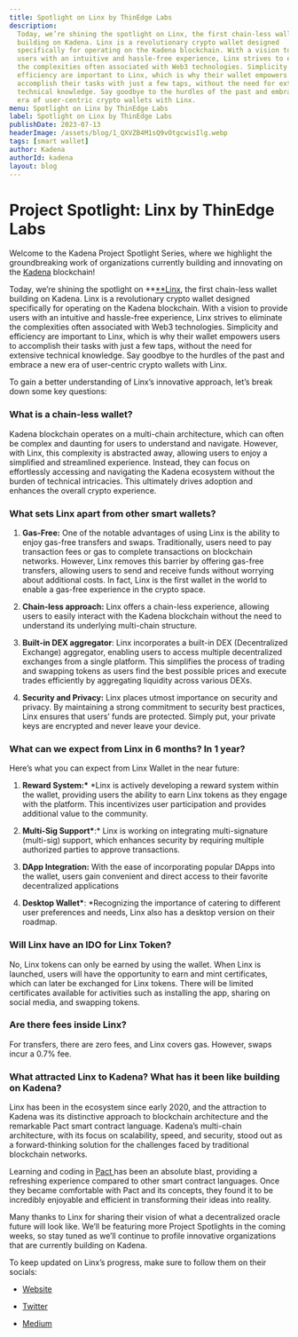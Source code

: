 ```yaml
---
title: Spotlight on Linx by ThinEdge Labs
description:
  Today, we’re shining the spotlight on Linx, the first chain-less wallet
  building on Kadena. Linx is a revolutionary crypto wallet designed
  specifically for operating on the Kadena blockchain. With a vision to provide
  users with an intuitive and hassle-free experience, Linx strives to eliminate
  the complexities often associated with Web3 technologies. Simplicity and
  efficiency are important to Linx, which is why their wallet empowers users to
  accomplish their tasks with just a few taps, without the need for extensive
  technical knowledge. Say goodbye to the hurdles of the past and embrace a new
  era of user-centric crypto wallets with Linx.
menu: Spotlight on Linx by ThinEdge Labs
label: Spotlight on Linx by ThinEdge Labs
publishDate: 2023-07-13
headerImage: /assets/blog/1_QXVZB4M1sQ9vOtgcwisIlg.webp
tags: [smart wallet]
author: Kadena
authorId: kadena
layout: blog
---
```


# Project Spotlight: Linx by ThinEdge Labs

Welcome to the Kadena Project Spotlight Series, where we highlight the
groundbreaking work of organizations currently building and innovating on the
[Kadena](http://kadena.io) blockchain!

Today, we’re shining the spotlight on **[**Linx](https://linxwallet.xyz/), the
first chain-less wallet building on Kadena. Linx is a revolutionary crypto
wallet designed specifically for operating on the Kadena blockchain. With a
vision to provide users with an intuitive and hassle-free experience, Linx
strives to eliminate the complexities often associated with Web3 technologies.
Simplicity and efficiency are important to Linx, which is why their wallet
empowers users to accomplish their tasks with just a few taps, without the need
for extensive technical knowledge. Say goodbye to the hurdles of the past and
embrace a new era of user-centric crypto wallets with Linx.

To gain a better understanding of Linx’s innovative approach, let’s break down
some key questions:

### What is a chain-less wallet?

Kadena blockchain operates on a multi-chain architecture, which can often be
complex and daunting for users to understand and navigate. However, with Linx,
this complexity is abstracted away, allowing users to enjoy a simplified and
streamlined experience. Instead, they can focus on effortlessly accessing and
navigating the Kadena ecosystem without the burden of technical intricacies.
This ultimately drives adoption and enhances the overall crypto experience.

### What sets Linx apart from other smart wallets?

1.  **Gas-Free:** One of the notable advantages of using Linx is the ability to
    enjoy gas-free transfers and swaps. Traditionally, users need to pay
    transaction fees or gas to complete transactions on blockchain networks.
    However, Linx removes this barrier by offering gas-free transfers, allowing
    users to send and receive funds without worrying about additional costs. In
    fact, Linx is the first wallet in the world to enable a gas-free experience
    in the crypto space.

2.  **Chain-less approach:** Linx offers a chain-less experience, allowing users
    to easily interact with the Kadena blockchain without the need to understand
    its underlying multi-chain structure.

3.  **Built-in DEX aggregator**: Linx incorporates a built-in DEX (Decentralized
    Exchange) aggregator, enabling users to access multiple decentralized
    exchanges from a single platform. This simplifies the process of trading and
    swapping tokens as users find the best possible prices and execute trades
    efficiently by aggregating liquidity across various DEXs.

4.  **Security and Privacy:** Linx places utmost importance on security and
    privacy. By maintaining a strong commitment to security best practices, Linx
    ensures that users’ funds are protected. Simply put, your private keys are
    encrypted and never leave your device.

### What can we expect from Linx in 6 months? In 1 year?

Here’s what you can expect from Linx Wallet in the near future:

1.  **Reward System:\*** \*Linx is actively developing a reward system within
    the wallet, providing users the ability to earn Linx tokens as they engage
    with the platform. This incentivizes user participation and provides
    additional value to the community.

2.  **Multi-Sig Support\***:\* Linx is working on integrating multi-signature
    (multi-sig) support, which enhances security by requiring multiple
    authorized parties to approve transactions.

3.  **DApp Integration:** With the ease of incorporating popular DApps into the
    wallet, users gain convenient and direct access to their favorite
    decentralized applications

4.  **Desktop Wallet\***: \*Recognizing the importance of catering to different
    user preferences and needs, Linx also has a desktop version on their
    roadmap.

### Will Linx have an IDO for Linx Token?

No, Linx tokens can only be earned by using the wallet. When Linx is launched,
users will have the opportunity to earn and mint certificates, which can later
be exchanged for Linx tokens. There will be limited certificates available for
activities such as installing the app, sharing on social media, and swapping
tokens.

### Are there fees inside Linx?

For transfers, there are zero fees, and Linx covers gas. However, swaps incur a
0.7% fee.

### What attracted Linx to Kadena? What has it been like building on Kadena?

Linx has been in the ecosystem since early 2020, and the attraction to Kadena
was its distinctive approach to blockchain architecture and the remarkable Pact
smart contract language. Kadena’s multi-chain architecture, with its focus on
scalability, speed, and security, stood out as a forward-thinking solution for
the challenges faced by traditional blockchain networks.

Learning and coding in [Pact ](https://github.com/kadena-io/pact)has been an
absolute blast, providing a refreshing experience compared to other smart
contract languages. Once they became comfortable with Pact and its concepts,
they found it to be incredibly enjoyable and efficient in transforming their
ideas into reality.

Many thanks to Linx for sharing their vision of what a decentralized oracle
future will look like. We’ll be featuring more Project Spotlights in the coming
weeks, so stay tuned as we’ll continue to profile innovative organizations that
are currently building on Kadena.

To keep updated on Linx’s progress, make sure to follow them on their socials:

- [Website](https://linxwallet.xyz/)

- [Twitter](https://twitter.com/LinxWallet)

- [Medium](https://medium.com/linxwallet)

